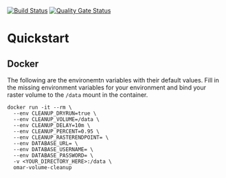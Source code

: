 [![Build Status](https://jenkins.ossim.io/buildStatus/icon?job=omar-volume-cleanup/master)](https://jenkins.ossim.io/job/omar-volume-cleanup/master)
[![Quality Gate Status](https://sonarcloud.io/api/project_badges/measure?project=ossimlabs_omar-volume-cleanup&metric=alert_status)](https://sonarcloud.io/dashboard?id=ossimlabs_omar-volume-cleanup)

# Quickstart

## Docker
The following are the environemtn variables with their default values.
Fill in the missing environment variables for your environment and bind 
your raster volume to the `/data` mount in the container.
```$xslt
docker run -it --rm \
  --env CLEANUP_DRYRUN=true \
  --env CLEANUP_VOLUME=/data \
  --env CLEANUP_DELAY=10m \
  --env CLEANUP_PERCENT=0.95 \
  --env CLEANUP_RASTERENDPOINT= \
  --env DATABASE_URL= \
  --env DATABASE_USERNAME= \
  --env DATABASE_PASSWORD= \
  -v <YOUR_DIRECTORY_HERE>:/data \
  omar-volume-cleanup
```